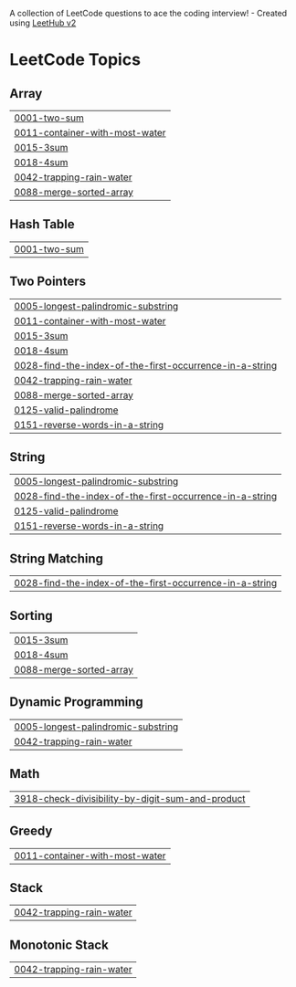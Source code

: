 A collection of LeetCode questions to ace the coding interview! - Created using [LeetHub v2](https://github.com/arunbhardwaj/LeetHub-2.0)
<!---LeetCode Topics Start-->
# LeetCode Topics
## Array
|  |
| ------- |
| [0001-two-sum](https://github.com/CPTtBarBosa/MYDSAJOURNEY/tree/master/0001-two-sum) |
| [0011-container-with-most-water](https://github.com/CPTtBarBosa/MYDSAJOURNEY/tree/master/0011-container-with-most-water) |
| [0015-3sum](https://github.com/CPTtBarBosa/MYDSAJOURNEY/tree/master/0015-3sum) |
| [0018-4sum](https://github.com/CPTtBarBosa/MYDSAJOURNEY/tree/master/0018-4sum) |
| [0042-trapping-rain-water](https://github.com/CPTtBarBosa/MYDSAJOURNEY/tree/master/0042-trapping-rain-water) |
| [0088-merge-sorted-array](https://github.com/CPTtBarBosa/MYDSAJOURNEY/tree/master/0088-merge-sorted-array) |
## Hash Table
|  |
| ------- |
| [0001-two-sum](https://github.com/CPTtBarBosa/MYDSAJOURNEY/tree/master/0001-two-sum) |
## Two Pointers
|  |
| ------- |
| [0005-longest-palindromic-substring](https://github.com/CPTtBarBosa/MYDSAJOURNEY/tree/master/0005-longest-palindromic-substring) |
| [0011-container-with-most-water](https://github.com/CPTtBarBosa/MYDSAJOURNEY/tree/master/0011-container-with-most-water) |
| [0015-3sum](https://github.com/CPTtBarBosa/MYDSAJOURNEY/tree/master/0015-3sum) |
| [0018-4sum](https://github.com/CPTtBarBosa/MYDSAJOURNEY/tree/master/0018-4sum) |
| [0028-find-the-index-of-the-first-occurrence-in-a-string](https://github.com/CPTtBarBosa/MYDSAJOURNEY/tree/master/0028-find-the-index-of-the-first-occurrence-in-a-string) |
| [0042-trapping-rain-water](https://github.com/CPTtBarBosa/MYDSAJOURNEY/tree/master/0042-trapping-rain-water) |
| [0088-merge-sorted-array](https://github.com/CPTtBarBosa/MYDSAJOURNEY/tree/master/0088-merge-sorted-array) |
| [0125-valid-palindrome](https://github.com/CPTtBarBosa/MYDSAJOURNEY/tree/master/0125-valid-palindrome) |
| [0151-reverse-words-in-a-string](https://github.com/CPTtBarBosa/MYDSAJOURNEY/tree/master/0151-reverse-words-in-a-string) |
## String
|  |
| ------- |
| [0005-longest-palindromic-substring](https://github.com/CPTtBarBosa/MYDSAJOURNEY/tree/master/0005-longest-palindromic-substring) |
| [0028-find-the-index-of-the-first-occurrence-in-a-string](https://github.com/CPTtBarBosa/MYDSAJOURNEY/tree/master/0028-find-the-index-of-the-first-occurrence-in-a-string) |
| [0125-valid-palindrome](https://github.com/CPTtBarBosa/MYDSAJOURNEY/tree/master/0125-valid-palindrome) |
| [0151-reverse-words-in-a-string](https://github.com/CPTtBarBosa/MYDSAJOURNEY/tree/master/0151-reverse-words-in-a-string) |
## String Matching
|  |
| ------- |
| [0028-find-the-index-of-the-first-occurrence-in-a-string](https://github.com/CPTtBarBosa/MYDSAJOURNEY/tree/master/0028-find-the-index-of-the-first-occurrence-in-a-string) |
## Sorting
|  |
| ------- |
| [0015-3sum](https://github.com/CPTtBarBosa/MYDSAJOURNEY/tree/master/0015-3sum) |
| [0018-4sum](https://github.com/CPTtBarBosa/MYDSAJOURNEY/tree/master/0018-4sum) |
| [0088-merge-sorted-array](https://github.com/CPTtBarBosa/MYDSAJOURNEY/tree/master/0088-merge-sorted-array) |
## Dynamic Programming
|  |
| ------- |
| [0005-longest-palindromic-substring](https://github.com/CPTtBarBosa/MYDSAJOURNEY/tree/master/0005-longest-palindromic-substring) |
| [0042-trapping-rain-water](https://github.com/CPTtBarBosa/MYDSAJOURNEY/tree/master/0042-trapping-rain-water) |
## Math
|  |
| ------- |
| [3918-check-divisibility-by-digit-sum-and-product](https://github.com/CPTtBarBosa/MYDSAJOURNEY/tree/master/3918-check-divisibility-by-digit-sum-and-product) |
## Greedy
|  |
| ------- |
| [0011-container-with-most-water](https://github.com/CPTtBarBosa/MYDSAJOURNEY/tree/master/0011-container-with-most-water) |
## Stack
|  |
| ------- |
| [0042-trapping-rain-water](https://github.com/CPTtBarBosa/MYDSAJOURNEY/tree/master/0042-trapping-rain-water) |
## Monotonic Stack
|  |
| ------- |
| [0042-trapping-rain-water](https://github.com/CPTtBarBosa/MYDSAJOURNEY/tree/master/0042-trapping-rain-water) |
<!---LeetCode Topics End-->